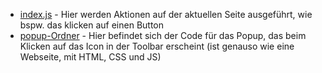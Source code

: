 * [index.js](index.js) - Hier werden Aktionen auf der aktuellen Seite ausgeführt, wie bspw. das klicken auf einen Button
* [popup-Ordner](popup/index.html) - Hier befindet sich der Code für das Popup, das beim Klicken auf das Icon in der Toolbar erscheint (ist genauso wie eine Webseite, mit HTML, CSS und JS)
